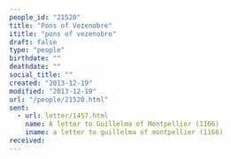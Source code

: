 ```yaml
---
people_id: "21520"
title: "Pons of Vezenobre"
ititle: "pons of vezenobre"
draft: false
type: "people"
birthdate: ""
deathdate: ""
social_title: ""
created: "2013-12-19"
modified: "2013-12-19"
url: "/people/21520.html"
sent:
  - url: letter/1457.html
    name: A letter to Guillelma of Montpellier (1166)
    iname: a letter to guillelma of montpellier (1166)
received:
---
```

